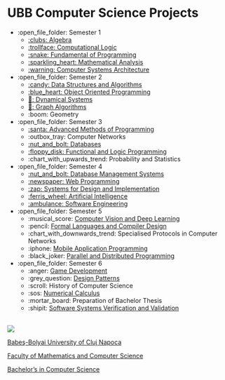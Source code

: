 # UBB Computer Science Projects
<ul>
  <li>:open_file_folder: Semester 1
    <ul>
      <li>
        <a href="https://github.com/AlexandraBledea/Sem1-Algebra"> 
          :clubs:  Algebra 
        </a>
      </li>
      <li>
        <a href="https://github.com/AlexandraBledea/Sem1-CL"> 
          :trollface:  Computational Logic 
        </a>
      </li>
      <li>
        <a href="https://github.com/AlexandraBledea/Sem1-FP"> 
          :snake:  Fundamental of Programming 
        </a>
      </li>
      <li>
        <a href="https://github.com/AlexandraBledea/Sem1-Analysis"> 
          :sparkling_heart:  Mathematical Analysis
        </a>
      </li>
      <li>
        <a href="https://github.com/AlexandraBledea/Sem1-ASC"> 
          :warning:  Computer Systems Architecture 
        </a>
      </li>
    </ul>
  </li>
  <li>:open_file_folder: Semester 2
    <ul>
      <li>
        <a href="https://github.com/AlexandraBledea/Sem2-DSA"> 
          :candy:  Data Structures and Algorithms 
        </a>
      </li>
      <li>
        <a href="https://github.com/AlexandraBledea/Sem2-OOP"> 
          :blue_heart:  Object Oriented Programming 
        </a>
      </li>
      <li>
        <a href="https://github.com/AlexandraBledea/Sem2-DS"> 
          🔱:  Dynamical Systems 
        </a>
      </li>
      <li>
        <a href="https://github.com/AlexandraBledea/Sem2-GA"> 
          🍇:  Graph Algorithms 
        </a>
      </li>
      <li>
        <a> 
          :boom: Geometry 
        </a>
      </li>
    </ul>
  </li>
  <li>:open_file_folder: Semester 3
    <ul>
      <li>
        <a href="https://github.com/AlexandraBledea/ToyLanguageInterpreter"> 
          :santa:  Advanced Methods of Programming 
        </a>
      </li>
      <li>
        <a> 
          :outbox_tray:  Computer Networks 
        </a>
      </li>
      <li>
        <a href="https://github.com/AlexandraBledea/Sem3-Databases"> 
          :nut_and_bolt:  Databases 
        </a>
      </li>
      <li>
        <a href="https://github.com/AlexandraBledea/Sem3-PFL"> 
          :floppy_disk:  Functional and Logic Programming 
        </a>
      </li>
      <li>
        <a> 
          :chart_with_upwards_trend:  Probability and Statistics
        </a>
      </li>
    </ul>
  </li>
  <li>:open_file_folder: Semester 4
    <ul>
      <li>
        <a href="https://github.com/AlexandraBledea/Sem4-DBMS">
          :nut_and_bolt:  Database Management Systems
      </li>
      <li>
        <a href="https://github.com/AlexandraBledea/Sem4-Web">
          :newspaper:  Web Programming
      </li>
      <li>
        <a href="https://github.com/AlexandraBledea/Sem4-SDI">
          :zap:  Systems for Design and Implementation
      </li>
      <li>
        <a href="https://github.com/AlexandraBledea/Sem4-AI">
          :ferris_wheel:  Artificial Intelligence
      </li>
      <li>
        <a href="https://github.com/AlexandraBledea/ISS-SEM-4">
          :ambulance:  Software Engineering
        </a>
      </li>
    </ul>
  </li>
  <li>:open_file_folder: Semester 5
    <ul>
      <li> :musical_score:
        <a href="https://github.com/AlexandraBledea/Speech-Emotion-Recognition">
          Computer Vision and Deep Learning
        </a>
      </li>
      <li> :pencil:
        <a href="https://github.com/AlexandraBledea/Sem5-FLCD">
          Formal Languages and Compiler Design
        </a>
      </li>
      <li> :chart_with_downwards_trend:
        <a>
          Specialised Protocols in Computer Networks
        </a>
      </li>
      <li> :iphone:
        <a href="https://github.com/AlexandraBledea/Sem5-Mobile">
          Mobile Application Programming
        </a>
      </li>
      <li> :black_joker:
        <a href="https://github.com/AlexandraBledea/Sem5-PPD">
          Parallel and Distributed Programming
        </a>
      </li>
    </ul>
  </li>
  <li>:open_file_folder: Semester 6
    <ul>
      <li> :anger:
        <a href="https://github.com/AlexandraBledea/Sem6-Game-Development">
          Game Development
        </a>
      </li>
      <li> :grey_question:
        <a href="https://github.com/AlexandraBledea/Sem6-Design-Patterns">
          Design Patterns
        </a>
      </li>
      <li> :scroll:
          History of Computer Science
        </a>
      </li>
      <li> :sos:
        <a href="https://github.com/AlexandraBledea/Sem6-Numerical-Calculus">
          Numerical Calculus
        </a>
      </li>
      <li> :mortar_board:
          Preparation of Bachelor Thesis
        </a>
      </li>
      <li> :shipit:
        <a href="https://github.com/AlexandraBledea/Sem6-SSVV">
          Software Systems Verification and Validation
        </a>
      </li>
    </ul>
  </li>
</ul>

<br>
<img src="http://www.chem.ubbcluj.ro/romana/conferinte/MEEMB/archive/pictures/ubb.gif" />
<a href="http://www.cs.ubbcluj.ro">
<p> Babeş-Bolyai University of Cluj Napoca </p>
<p> Faculty of Mathematics and Computer Science </p>
<p> Bachelor’s in Computer Science </p>
</a>
<br>

